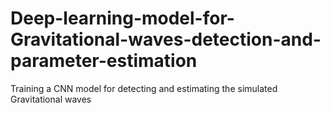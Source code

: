 # Deep-learning-model-for-Gravitational-waves-detection-and-parameter-estimation
Training a CNN model for detecting and estimating the simulated Gravitational waves
